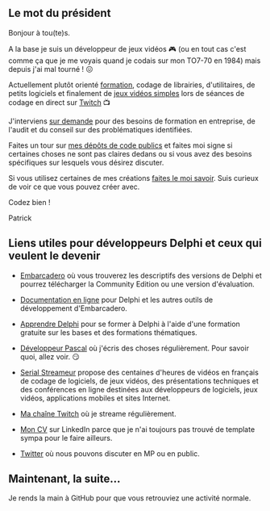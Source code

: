 ## Le mot du président

Bonjour à tou(te)s.

A la base je suis un développeur de jeux vidéos :video_game: (ou en tout cas c'est comme ça que je me voyais quand je codais sur mon TO7-70 en 1984) mais depuis j'ai mal tourné ! :confounded:

Actuellement plutôt orienté [formation](https://apprendre-delphi.fr/), codage de librairies, d'utilitaires, de petits logiciels et finalement de [jeux vidéos simples](https://gamolf.itch.io) lors de séances de codage en direct sur [Twitch](https://www.twitch.tv/patrickpremartin) :tv:

J'interviens [sur demande](https://olfsoftware.fr/contact/) pour des besoins de formation en entreprise, de l'audit et du conseil sur des problématiques identifiées.

Faites un tour sur [mes dépôts de code publics](https://github.com/DeveloppeurPascal?tab=repositories) et faites moi signe si certaines choses ne sont pas claires dedans ou si vous avez des besoins spécifiques sur lesquels vous désirez discuter.

Si vous utilisez certaines de mes créations [faites le moi savoir](https://developpeur-pascal.fr/contact/). Suis curieux de voir ce que vous pouvez créer avec.

Codez bien !

Patrick

## Liens utiles pour développeurs Delphi et ceux qui veulent le devenir

* [Embarcadero](https://www.embarcadero.com) où vous trouverez les descriptifs des versions de Delphi et pourrez télécharger la Community Edition ou une version d'évaluation.

* [Documentation en ligne](https://docwiki.embarcadero.com) pour Delphi et les autres outils de développement d'Embarcadero.

* [Apprendre Delphi](https://apprendre-delphi.fr) pour se former à Delphi à l'aide d'une formation gratuite sur les bases et des formations thématiques.

* [Développeur Pascal](https://developpeur-pascal.fr) où j'écris des choses régulièrement. Pour savoir quoi, allez voir. :smirk:

* [Serial Streameur](https://serialstreameur.fr) propose des centaines d'heures de vidéos en français de codage de logiciels, de jeux vidéos, des présentations techniques et des conférences en ligne destinées aux développeurs de logiciels, jeux vidéos, applications mobiles et sites Internet.

* [Ma chaîne Twitch](https://www.twitch.tv/patrickpremartin) où je streame régulièrement.

* [Mon CV](https://www.linkedin.com/in/patrickpremartin/) sur LinkedIn parce que je n'ai toujours pas trouvé de template sympa pour le faire ailleurs.

* [Twitter](https://twitter.com/PremartinPatric) où nous pouvons discuter en MP ou en public.

## Maintenant, la suite...

Je rends la main à GitHub pour que vous retrouviez une activité normale.
